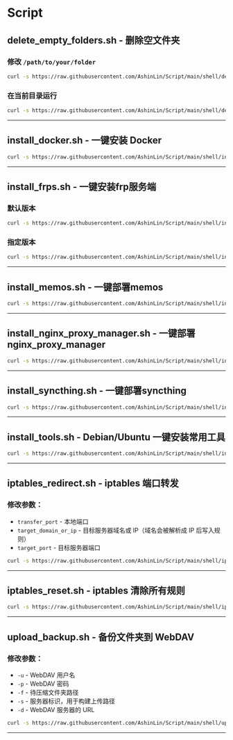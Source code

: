 # Script

## delete_empty_folders.sh - 删除空文件夹 

### 修改 `/path/to/your/folder` 
```bash
curl -s https://raw.githubusercontent.com/AshinLin/Script/main/shell/delete_empty_folders.sh | bash -s /path/to/your/folder
```

### 在当前目录运行
```bash
curl -s https://raw.githubusercontent.com/AshinLin/Script/main/shell/delete_empty_folders.sh | bash -s .
```

---

## install_docker.sh - 一键安装 Docker
```bash
curl -s https://raw.githubusercontent.com/AshinLin/Script/main/shell/install_docker.sh | bash
```
---

## install_frps.sh - 一键安装frp服务端
### 默认版本
```bash
curl -s https://raw.githubusercontent.com/AshinLin/Script/main/shell/install_frps.sh | bash
```
### 指定版本
```bash
curl -s https://raw.githubusercontent.com/AshinLin/Script/main/shell/install_frps.sh | bash -s v0.61.1
```
---

## install_memos.sh - 一键部署memos
```bash
curl -s https://raw.githubusercontent.com/AshinLin/Script/main/shell/install_memos.sh | bash
```

---

## install_nginx_proxy_manager.sh - 一键部署nginx_proxy_manager
```bash
curl -s https://raw.githubusercontent.com/AshinLin/Script/main/shell/install_nginx_proxy_manager.sh | bash
```

---

## install_syncthing.sh - 一键部署syncthing
```bash
curl -s https://raw.githubusercontent.com/AshinLin/Script/main/shell/install_syncthing.sh | bash
```

---

## install_tools.sh - Debian/Ubuntu 一键安装常用工具
```bash
curl -s https://raw.githubusercontent.com/AshinLin/Script/main/shell/install_tools.sh | bash
```

---

## iptables_redirect.sh - iptables 端口转发

### 修改参数：
- `transfer_port` - 本地端口
- `target_domain_or_ip` - 目标服务器域名或 IP（域名会被解析成 IP 后写入规则）
- `target_port` - 目标服务器端口

```bash
curl -s https://raw.githubusercontent.com/AshinLin/Script/main/shell/iptables_redirect.sh | bash -s <transfer_port> <target_domain_or_ip> <target_port>
```
---

## iptables_reset.sh - iptables 清除所有规则

```bash
curl -s https://raw.githubusercontent.com/AshinLin/Script/main/shell/iptables_reset.sh | bash 
```
---

## upload_backup.sh - 备份文件夹到 WebDAV

### 修改参数：
- `-u` - WebDAV 用户名
- `-p` - WebDAV 密码
- `-f` - 待压缩文件夹路径
- `-s` - 服务器标识，用于构建上传路径
- `-d` - WebDAV 服务器的 URL

```bash
curl -s https://raw.githubusercontent.com/AshinLin/Script/main/shell/upload_backup.sh | bash -s -- -u your_username -p your_password -s your_server_id -d https://dav.com/dav -f /path/to/folder
```

---